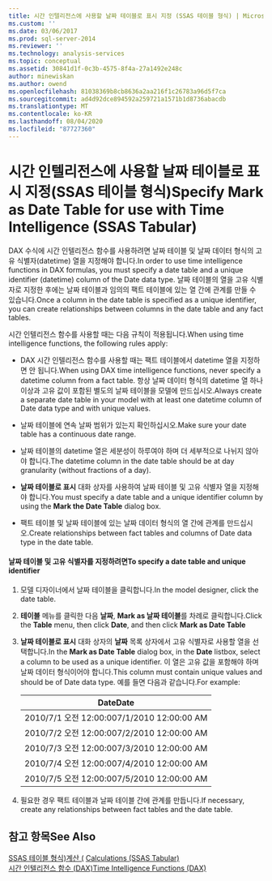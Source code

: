 ```yaml
---
title: 시간 인텔리전스에 사용할 날짜 테이블로 표시 지정 (SSAS 테이블 형식) | Microsoft Docs
ms.custom: ''
ms.date: 03/06/2017
ms.prod: sql-server-2014
ms.reviewer: ''
ms.technology: analysis-services
ms.topic: conceptual
ms.assetid: 30841d1f-0c3b-4575-8f4a-27a1492e248c
author: minewiskan
ms.author: owend
ms.openlocfilehash: 81038369b8cb8636a2aa216f1c26783a96d5f7ca
ms.sourcegitcommit: ad4d92dce894592a259721a1571b1d8736abacdb
ms.translationtype: MT
ms.contentlocale: ko-KR
ms.lasthandoff: 08/04/2020
ms.locfileid: "87727360"
---
```

# <a name="specify-mark-as-date-table-for-use-with-time-intelligence-ssas-tabular"></a><span data-ttu-id="2450a-102">시간 인텔리전스에 사용할 날짜 테이블로 표시 지정(SSAS 테이블 형식)</span><span class="sxs-lookup"><span data-stu-id="2450a-102">Specify Mark as Date Table for use with Time Intelligence (SSAS Tabular)</span></span>
  <span data-ttu-id="2450a-103">DAX 수식에 시간 인텔리전스 함수를 사용하려면 날짜 테이블 및 날짜 데이터 형식의 고유 식별자(datetime) 열을 지정해야 합니다.</span><span class="sxs-lookup"><span data-stu-id="2450a-103">In order to use time intelligence functions in DAX formulas, you must specify a date table and a unique identifier (datetime) column of the Date data type.</span></span> <span data-ttu-id="2450a-104">날짜 테이블의 열을 고유 식별자로 지정한 후에는 날짜 테이블과 임의의 팩트 테이블에 있는 열 간에 관계를 만들 수 있습니다.</span><span class="sxs-lookup"><span data-stu-id="2450a-104">Once a column in the date table is specified as a unique identifier, you can create relationships between columns in the date table and any fact tables.</span></span>  
  
 <span data-ttu-id="2450a-105">시간 인텔리전스 함수를 사용할 때는 다음 규칙이 적용됩니다.</span><span class="sxs-lookup"><span data-stu-id="2450a-105">When using time intelligence functions, the following rules apply:</span></span>  
  
-   <span data-ttu-id="2450a-106">DAX 시간 인텔리전스 함수를 사용할 때는 팩트 테이블에서 datetime 열을 지정하면 안 됩니다.</span><span class="sxs-lookup"><span data-stu-id="2450a-106">When using DAX time intelligence functions, never specify a datetime column from a fact table.</span></span> <span data-ttu-id="2450a-107">항상 날짜 데이터 형식의 datetime 열 하나 이상과 고유 값이 포함된 별도의 날짜 테이블을 모델에 만드십시오.</span><span class="sxs-lookup"><span data-stu-id="2450a-107">Always create a separate date table in your model with at least one datetime column of Date data type and with unique values.</span></span>  
  
-   <span data-ttu-id="2450a-108">날짜 테이블에 연속 날짜 범위가 있는지 확인하십시오.</span><span class="sxs-lookup"><span data-stu-id="2450a-108">Make sure your date table has a continuous date range.</span></span>  
  
-   <span data-ttu-id="2450a-109">날짜 테이블의 datetime 열은 세분성이 하루여야 하며 더 세부적으로 나뉘지 않아야 합니다.</span><span class="sxs-lookup"><span data-stu-id="2450a-109">The datetime column in the date table should be at day granularity (without fractions of a day).</span></span>  
  
-   <span data-ttu-id="2450a-110">**날짜 테이블로 표시** 대화 상자를 사용하여 날짜 테이블 및 고유 식별자 열을 지정해야 합니다.</span><span class="sxs-lookup"><span data-stu-id="2450a-110">You must specify a date table and a unique identifier column by using the **Mark the Date Table** dialog box.</span></span>  
  
-   <span data-ttu-id="2450a-111">팩트 테이블 및 날짜 테이블에 있는 날짜 데이터 형식의 열 간에 관계를 만드십시오.</span><span class="sxs-lookup"><span data-stu-id="2450a-111">Create relationships between fact tables and columns of Date data type in the date table.</span></span>  
  
#### <a name="to-specify-a-date-table-and-unique-identifier"></a><span data-ttu-id="2450a-112">날짜 테이블 및 고유 식별자를 지정하려면</span><span class="sxs-lookup"><span data-stu-id="2450a-112">To specify a date table and unique identifier</span></span>  
  
1.  <span data-ttu-id="2450a-113">모델 디자이너에서 날짜 테이블을 클릭합니다.</span><span class="sxs-lookup"><span data-stu-id="2450a-113">In the model designer, click the date table.</span></span>  
  
2.  <span data-ttu-id="2450a-114">**테이블** 메뉴를 클릭한 다음 **날짜**, **Mark as 날짜 테이블**를 차례로 클릭합니다.</span><span class="sxs-lookup"><span data-stu-id="2450a-114">Click the **Table** menu, then click **Date**, and then click **Mark as Date Table**</span></span>  
  
3.  <span data-ttu-id="2450a-115">**날짜 테이블로 표시** 대화 상자의 **날짜** 목록 상자에서 고유 식별자로 사용할 열을 선택합니다.</span><span class="sxs-lookup"><span data-stu-id="2450a-115">In the **Mark as Date Table** dialog box, in the **Date** listbox, select a column to be used as a unique identifier.</span></span> <span data-ttu-id="2450a-116">이 열은 고유 값을 포함해야 하며 날짜 데이터 형식이어야 합니다.</span><span class="sxs-lookup"><span data-stu-id="2450a-116">This column must contain unique values and should be of Date data type.</span></span> <span data-ttu-id="2450a-117">예를 들면 다음과 같습니다.</span><span class="sxs-lookup"><span data-stu-id="2450a-117">For example:</span></span>  
  
    |<span data-ttu-id="2450a-118">Date</span><span class="sxs-lookup"><span data-stu-id="2450a-118">Date</span></span>|  
    |----------|  
    |<span data-ttu-id="2450a-119">2010/7/1 오전 12:00:00</span><span class="sxs-lookup"><span data-stu-id="2450a-119">7/1/2010 12:00:00 AM</span></span>|  
    |<span data-ttu-id="2450a-120">2010/7/2 오전 12:00:00</span><span class="sxs-lookup"><span data-stu-id="2450a-120">7/2/2010 12:00:00 AM</span></span>|  
    |<span data-ttu-id="2450a-121">2010/7/3 오전 12:00:00</span><span class="sxs-lookup"><span data-stu-id="2450a-121">7/3/2010 12:00:00 AM</span></span>|  
    |<span data-ttu-id="2450a-122">2010/7/4 오전 12:00:00</span><span class="sxs-lookup"><span data-stu-id="2450a-122">7/4/2010 12:00:00 AM</span></span>|  
    |<span data-ttu-id="2450a-123">2010/7/5 오전 12:00:00</span><span class="sxs-lookup"><span data-stu-id="2450a-123">7/5/2010 12:00:00 AM</span></span>|  
  
4.  <span data-ttu-id="2450a-124">필요한 경우 팩트 테이블과 날짜 테이블 간에 관계를 만듭니다.</span><span class="sxs-lookup"><span data-stu-id="2450a-124">If necessary, create any relationships between fact tables and the date table.</span></span>  
  
## <a name="see-also"></a><span data-ttu-id="2450a-125">참고 항목</span><span class="sxs-lookup"><span data-stu-id="2450a-125">See Also</span></span>  
 <span data-ttu-id="2450a-126">[SSAS 테이블 형식&#41;계산 &#40;](calculations-ssas-tabular.md) </span><span class="sxs-lookup"><span data-stu-id="2450a-126">[Calculations &#40;SSAS Tabular&#41;](calculations-ssas-tabular.md) </span></span>  
 [<span data-ttu-id="2450a-127">시간 인텔리전스 함수 &#40;DAX&#41;</span><span class="sxs-lookup"><span data-stu-id="2450a-127">Time Intelligence Functions &#40;DAX&#41;</span></span>](/dax/time-intelligence-functions-dax)  
  
  
